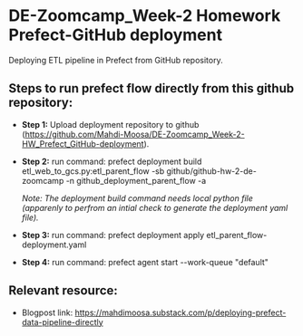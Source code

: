 # DE-Zoomcamp_Week-2 Homework Prefect-GitHub deployment
Deploying ETL pipeline in Prefect from GitHub repository.

## Steps to run prefect flow directly from this github repository:

* **Step 1:** Upload deployment repository to github (https://github.com/Mahdi-Moosa/DE-Zoomcamp_Week-2-HW_Prefect_GitHub-deployment).
* **Step 2:** run command: prefect deployment build etl_web_to_gcs.py:etl_parent_flow -sb github/github-hw-2-de-zoomcamp -n github_deployment_parent_flow -a

  *Note: The deployment build command needs local python file (apparenly to perfrom an intial check to generate the deployment yaml file).*
* **Step 3:** run command: prefect deployment apply etl_parent_flow-deployment.yaml
* **Step 4:** run command: prefect agent start --work-queue "default"

## Relevant resource:
* Blogpost link: https://mahdimoosa.substack.com/p/deploying-prefect-data-pipeline-directly


